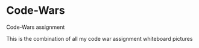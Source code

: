 # Code-Wars
Code-Wars assignment

This is the combination of all my code war assignment whiteboard pictures
